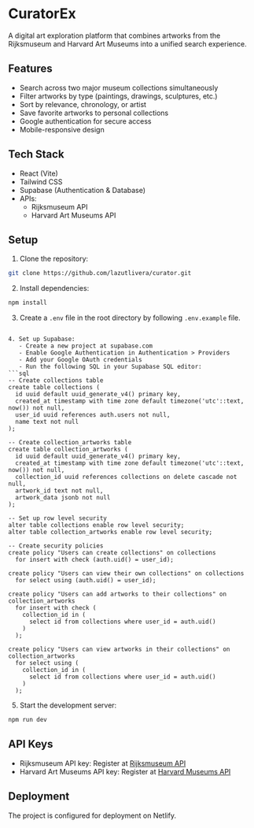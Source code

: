 # CuratorEx

A digital art exploration platform that combines artworks from the Rijksmuseum and Harvard Art Museums into a unified search experience.

## Features

- Search across two major museum collections simultaneously
- Filter artworks by type (paintings, drawings, sculptures, etc.)
- Sort by relevance, chronology, or artist
- Save favorite artworks to personal collections
- Google authentication for secure access
- Mobile-responsive design

## Tech Stack

- React (Vite)
- Tailwind CSS
- Supabase (Authentication & Database)
- APIs:
  - Rijksmuseum API
  - Harvard Art Museums API

## Setup

1. Clone the repository:
```bash
git clone https://github.com/lazutlivera/curator.git
```

2. Install dependencies:
```bash
npm install
```

3. Create a `.env` file in the root directory by following `.env.example` file.
```

4. Set up Supabase:
   - Create a new project at supabase.com
   - Enable Google Authentication in Authentication > Providers
   - Add your Google OAuth credentials
   - Run the following SQL in your Supabase SQL editor:
```sql
-- Create collections table
create table collections (
  id uuid default uuid_generate_v4() primary key,
  created_at timestamp with time zone default timezone('utc'::text, now()) not null,
  user_id uuid references auth.users not null,
  name text not null
);

-- Create collection_artworks table
create table collection_artworks (
  id uuid default uuid_generate_v4() primary key,
  created_at timestamp with time zone default timezone('utc'::text, now()) not null,
  collection_id uuid references collections on delete cascade not null,
  artwork_id text not null,
  artwork_data jsonb not null
);

-- Set up row level security
alter table collections enable row level security;
alter table collection_artworks enable row level security;

-- Create security policies
create policy "Users can create collections" on collections
  for insert with check (auth.uid() = user_id);

create policy "Users can view their own collections" on collections
  for select using (auth.uid() = user_id);

create policy "Users can add artworks to their collections" on collection_artworks
  for insert with check (
    collection_id in (
      select id from collections where user_id = auth.uid()
    )
  );

create policy "Users can view artworks in their collections" on collection_artworks
  for select using (
    collection_id in (
      select id from collections where user_id = auth.uid()
    )
  );
```

5. Start the development server:
```bash
npm run dev
```

## API Keys

- Rijksmuseum API key: Register at [Rijksmuseum API](https://www.rijksmuseum.nl/en/research/conduct-research/data/api-for-developers)
- Harvard Art Museums API key: Register at [Harvard Museums API](https://harvardartmuseums.org/collections/api)

## Deployment

The project is configured for deployment on Netlify.
